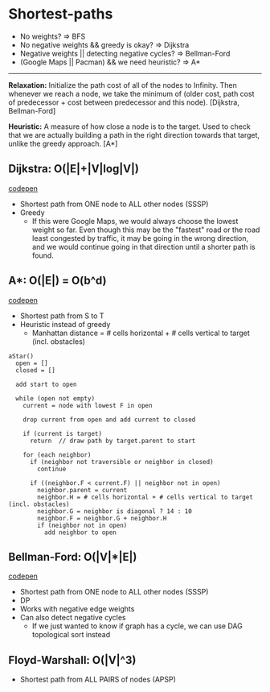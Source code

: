 # Shortest-paths
- No weights? => BFS
- No negative weights && greedy is okay? => Dijkstra
- Negative weights || detecting negative cycles? => Bellman-Ford
- (Google Maps || Pacman) && we need heuristic? => A*

---
**Relaxation:** Initialize the path cost of all of the nodes to Infinity. Then whenever we reach a node, we take the minimum of (older cost, path cost of predecessor + cost between predecessor and this node). [Dijkstra, Bellman-Ford]

**Heuristic:** A measure of how close a node is to the target. Used to check that we are actually building a path in the right direction towards that target, unlike the greedy approach. [A*]

## Dijkstra: O(|E|+|V|log|V|)

[codepen](https://codepen.io/ALawliet/pen/XeBQBW)
- Shortest path from ONE node to ALL other nodes (SSSP)
- Greedy
    - If this were Google Maps, we would always choose the lowest weight so far. Even though this may be the "fastest" road or the road least congested by traffic, it may be going in the wrong direction, and we would continue going in that direction until a shorter path is found.

## A*: O(|E|) = O(b^d)

[codepen](https://codepen.io/ALawliet/pen/JrZVMR)
- Shortest path from S to T
- Heuristic instead of greedy
    - Manhattan distance = # cells horizontal + # cells vertical to target (incl. obstacles)
```
aStar()
  open = []
  closed = []

  add start to open
  
  while (open not empty)
    current = node with lowest F in open

    drop current from open and add current to closed

    if (current is target)
      return  // draw path by target.parent to start

    for (each neighbor)
      if (neighbor not traversible or neighbor in closed)
        continue
    
      if ((neighbor.F < current.F) || neighbor not in open)
        neighbor.parent = current
        neighbor.H = # cells horizontal + # cells vertical to target (incl. obstacles)
        neighbor.G = neighbor is diagonal ? 14 : 10
        neighbor.F = neighbor.G + neighbor.H
        if (neighbor not in open)
          add neighbor to open
 ```

## Bellman-Ford: O(|V|*|E|)

[codepen](https://codepen.io/ALawliet/pen/RLBeyq)
- Shortest path from ONE node to ALL other nodes (SSSP)
- DP
- Works with negative edge weights
- Can also detect negative cycles
    - If we just wanted to know if graph has a cycle, we can use DAG topological sort instead

## Floyd-Warshall: O(|V|^3)

- Shortest path from ALL PAIRS of nodes (APSP)